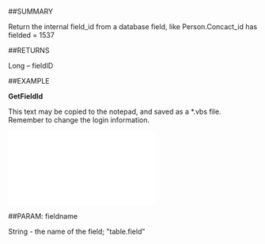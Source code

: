 
##SUMMARY

Return the internal field_id from a database field, like Person.Concact_id has fielded = 1537


##RETURNS

Long – fieldID


##EXAMPLE

**GetFieldId**

This text may be copied to the notepad, and saved as a *.vbs file. Remember to change the login information.

![](..\..\Examples\vbs\SODictionary.GetFieldId.vbs.txt)


##PARAM: fieldname

String - the name of the field; "table.field"

